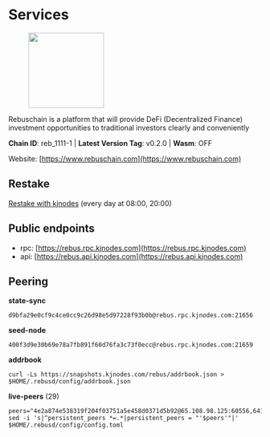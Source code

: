 # Services

<figure><img src="https://raw.githubusercontent.com/kj89/testnet_manuals/main/pingpub/logos/rebus.png" width="150" alt=""><figcaption></figcaption></figure>

Rebuschain is a platform that will provide DeFi (Decentralized Finance)  investment opportunities to traditional investors clearly and conveniently

**Chain ID**: reb_1111-1 | **Latest Version Tag**: v0.2.0 | **Wasm**: OFF

Website: [https://www.rebuschain.com](https://www.rebuschain.com)

## Restake

[Restake with kjnodes](https://restake.app/rebus/rebusvaloper1vndzy8y55ylgpmmsc34uy8rm6kqlml6ffs9lrv) (every day at 08:00, 20:00)
## Public endpoints

* rpc: [https://rebus.rpc.kjnodes.com](https://rebus.rpc.kjnodes.com)
* api: [https://rebus.api.kjnodes.com](https://rebus.api.kjnodes.com)

## Peering

**state-sync**

```
d9bfa29e0cf9c4ce0cc9c26d98e5d97228f93b0b@rebus.rpc.kjnodes.com:21656
```

**seed-node**

```
400f3d9e30b69e78a7fb891f60d76fa3c73f0ecc@rebus.rpc.kjnodes.com:21659
```

**addrbook**
```
curl -Ls https://snapshots.kjnodes.com/rebus/addrbook.json > $HOME/.rebusd/config/addrbook.json
```

**live-peers** (29)
```
peers="4e2a874e538319f204f03751a5e458d0371d5b92@65.108.98.125:60556,641b33b0e909630868133820605edf2b4ba4969a@65.109.49.109:26656,256d9790bf186f5a275790f7fe01e1b8800dcaaf@65.21.88.78:26656,ad116a3f497ebb37ac14226c22a1483237a224ac@65.108.229.102:23656,9d17d1c5b5d3b8c9e7ffab264b45b5dd979116f3@65.109.24.188:26656,c126eed9cfede7802d78f570fec8175835309a73@141.95.127.146:26656,ce38728ac38ebbb4a72d496d42f8e9030af441d7@162.19.137.25:26656,8f023504e27873141164b6fbf1c4b788ff8d533b@159.69.200.24:26656,a3d975c913570ad217d9a3de01a8616ad5ce20f8@142.132.128.137:26656,7ee74ea68e350fc5214657255cba5e339bb30c2a@138.201.127.91:26674,98206a8f71578850f1d88f08ede96ebc7e7c76a9@176.9.188.21:52656,ab6a4ae2857ac05fa8f45b03871fa3945193fc61@46.4.81.204:35656,cd71aa366822800a2aa7051fae69127f78b3f203@188.165.225.226:26656,ad613c7b9c6bb978edd86ae1116cf4c0e0b45c22@92.205.61.172:28656,b1b08fe470551dca6d6631fb1bfabb814f6c1aec@54.37.129.164:54556,4a4d2e7070e05ad6c13628d2f191d96172659452@65.109.65.210:40656,f4ad005ee8ec25508c498294e9e83d81b188ea49@185.248.24.16:21656,34e3178b6e0f25451fd690c15fc199d5a9bdfb9b@15.204.197.11:26656,036c453576f9f4cad684e78d09e0fbf876e9cdee@54.39.243.226:22656,f0d73a4976e64643ffc6d3fc335725902b795491@162.248.225.244:26656,186209f02d238b48dcc7997cca3e6c6855aa91aa@20.112.73.169:26656,408206e3aab058d1dc09697566e3dadfaa3760ea@135.181.5.47:20106,5f29f14fe3dd7e1d86caa4d344e67ee81c32255f@65.109.37.228:26656,89ded0a3987d22e46b756fead439e2a4d25f23cb@185.144.99.30:26656,3fc3b7e3073cc0d59fef9390cad15601d7109dd0@65.108.193.11:26656,1f7c31506f465c5f5536862074e98fc7a6043d4c@65.108.13.212:26656,bb2a7dc81b9bd0e017409a2bbb71b12bb899e743@178.63.22.117:26656,d6c891779edb84d91aa7dd043dcc819c11bf6895@185.245.183.106:26656,d9bfa29e0cf9c4ce0cc9c26d98e5d97228f93b0b@144.76.163.233:21656"
sed -i 's|^persistent_peers *=.*|persistent_peers = "'$peers'"|' $HOME/.rebusd/config/config.toml
```
